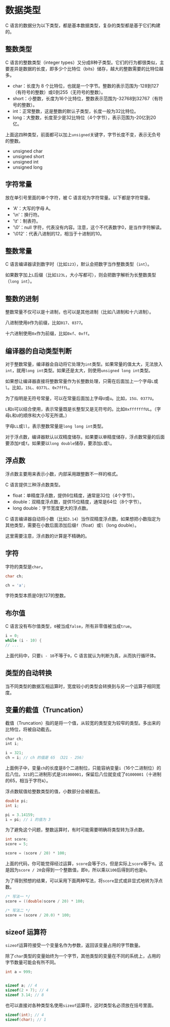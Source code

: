 # 数据类型

C 语言的数据分为以下类型，都是基本数据类型，复杂的类型都是基于它们构建的。

## 整数类型

C 语言的整数类型（integer types）又分成8种子类型。它们的行为都很类似，主要差异是数据的长度，即多少个比特位（bits）储存，越大的整数需要的比特位越多。

- char：长度为 8 个比特位，也就是一个字节。整数的表示范围为-128到127（有符号的整数）或0到255（无符号的整数）。
- short：小整数，长度为16个比特位，整数表示范围为-32768到32767（有符号的整数）。
- int：正常整数，这是整数的默认子类型，长度一般为32比特位。
- long：大整数，长度至少是32比特位（4个字节），表示范围为-20亿到20亿。

上面这四种类型，前面都可以加上`unsigned`关键字，字节长度不变，表示无负号的整数。

- unsigned char
- unsigned short
- unsigned int
- unsigned long

## 字符常量

放在单引号里面的单个字符，被 C 语言视为字符常量。以下都是字符常量。

- 'A'：大写的字母 A。
- '\n'：换行符。
- '\t'：制表符。
- '\0'：null 字符，代表没有内容。注意，这个不代表数字0，是当作字符解读。
- '\012'：代表八进制的12，相当于十进制的10。

## 整数常量

C 语言编译器读到数字时（比如`123`），默认会把数字当作整数类型（`int`）。

如果数字加上`L`后缀（比如`123L`，大小写都可），则会把数字解析为长整数类型（`long int`）。

## 整数的进制

整数常量不仅可以是十进制，也可以是其他进制（比如八进制和十六进制）。

八进制使用`0`作为前缀，比如`017`、`0377`。

十六进制使用`0x`作为前缀，比如`0xf`、`0xff`。

## 编译器的自动类型判断

对于整数常量，编译器会自动将它处理为`int`类型。如果常量的值太大，无法放入`int`，就用`long int`类型。如果还是太大，则使用`unsigned long int`类型。

如果想让编译器直接将整数常量作为长整数处理，只需在后面加上一个字母`L`或`l`。比如，`15L`、`0377L`、`0x7fffL`。

为了指明是无符号常量，可以在常量后面加上字母`U`或`u`。比如，`15U`、`0377U`。

`L`和`U`可以结合使用，表示常量既是长整型又是无符号的。比如`0xfffffffUL`。（字母`L`和`U`的顺序和大小写无所谓。）

字母`LL`或`ll`，表示整数常量是`long long int`类型。

对于浮点数，编译器默认以双精度储存。如果要以单精度储存，浮点数常量的后面要添加`F`或`f`。如果要以`long double`储存，要添加`L`或`l`。

## 浮点数

浮点数主要用来表示小数，内部采用跟整数不一样的格式。

C 语言提供三种浮点数类型。

- float：单精度浮点数，提供6位精度，通常是32位（4个字节）。
- double：双精度浮点数，提供15位精度，通常是64位（8个字节）。
- long double：字节宽度更大的浮点数。

C 语言编译器自动将小数（比如`3.14`）当作双精度浮点数。如果想把小数指定为其他类型，需要在小数后面添加后缀`f`（float）或`l`（long double）。

这里需要注意，浮点数的计算是不精确的。

## 字符

字符的类型是`char`。

```c
char ch;

ch = 'a';
```

字符类型本质是0到127的整数。

## 布尔值

C 语言没有布尔值类型，`0`被当成`false`，所有非零值被当成`true`。

```c
i = 0;
while (i - 10) {
// ...
```

上面代码中，只要`i - 10`不等于`0`，C 语言就认为判断为真，从而执行循环体。

## 类型的自动转换

当不同类型的数据互相运算时，宽度较小的类型会转换到与另一个运算子相同宽度。

## 变量的截值（Truncation）

截值（Truncation）指的是将一个值，从较宽的类型变为较窄的类型。多出来的比特位，将被自动截去。

```javascript
char ch;
int i;

i = 321;
ch = i; // ch 的值是 65 （321 - 256）
```

上面例子中，变量`ch`的长度是8个二进制位，只能容纳变量`i`（16个二进制位）的后八位。`321`的二进制形式是`101000001`，保留后八位就变成了`01000001`（十进制的65，相当于字符`A`）。

浮点数赋值给整数类型的值，小数部分会被截去。

```c
double pi;
int i;

pi = 3.14159;
i = pi; // i 的值为 3
```

为了避免这个问题，整数运算时，有时可能需要明确将类型转为浮点数。

```c
int score;
score = 5;

score = (score / 20) * 100;
```

上面的代码，你可能觉得经过运算，`score`会等于`25`，但是实际上`score`等于`0`。这是因为`score / 20`会得到一个整数值，即`0`，所以乘以`100`后得到的也是`0`。

为了得到预想的结果，可以采用下面两种写法，将`score`显式或非显式地转为浮点数。

```c
/* 写法一 */
score = ((double)score / 20) * 100;

/* 写法二 */
score = (score / 20.0) * 100;
```

## sizeof 运算符

`sizeof`运算符接受一个变量名作为参数，返回该变量占用的字节数量。

除了`char`类型的变量始终为一个字节，其他类型的变量在不同的系统上，占用的字节数量可能会有所不同。

```c
int a = 999;


sizeof a; // 4
sizeof(2 + 7); // 4
sizeof 3.14; // 8
```

也可以直接对各种类型名使用`sizeof`运算符，这时类型名必须放在括号里面。

```c
sizeof(int); // 4
sizeof(char); // 1
```

